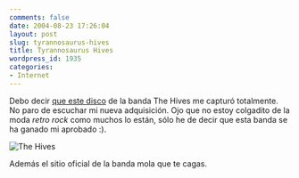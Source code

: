 ```yaml
---
comments: false
date: 2004-08-23 17:26:04
layout: post
slug: tyrannosaurus-hives
title: Tyrannosaurus Hives
wordpress_id: 1935
categories:
- Internet
---
```


Debo decir [que este disco](http://www.hivesmusic.com/) de la banda The Hives me capturó totalmente. No paro de escuchar mi nueva adquisición. Ojo que no estoy colgadito de la moda _retro rock_ como muchos lo están, sólo he de decir que esta banda se ha ganado mi aprobado :).





![The Hives](http://www.minid.net/images/the-hives.png)





Además el sitio oficial de la banda mola que te cagas.




 
